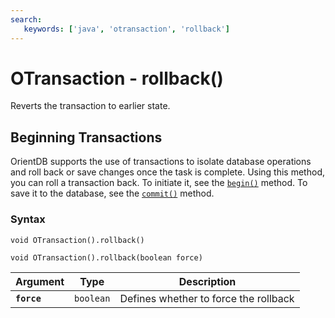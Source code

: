```yaml
---
search:
   keywords: ['java', 'otransaction', 'rollback']
---
```


# OTransaction - rollback()

Reverts the transaction to earlier state. 

## Beginning Transactions

OrientDB supports the use of transactions to isolate database operations and roll back or save changes once the task is complete. Using this method, you can roll a transaction back.  To initiate it, see the [`begin()`](begin.md) method.  To save it to the database, see the [`commit()`](commit.md) method.


### Syntax

```
void OTransaction().rollback()

void OTransaction().rollback(boolean force)
```

| Argument | Type | Description |
|---|---|---|
| **`force`** | `boolean` | Defines whether to force the rollback |

